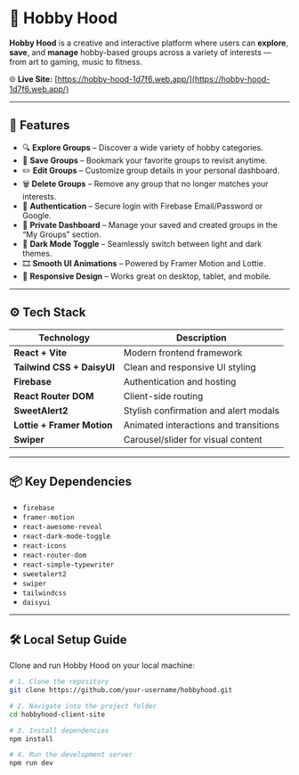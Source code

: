 
# 🎨 Hobby Hood

**Hobby Hood** is a creative and interactive platform where users can **explore**, **save**, and **manage** hobby-based groups across a variety of interests — from art to gaming, music to fitness.

🌐 **Live Site:** [https://hobby-hood-1d7f6.web.app/](https://hobby-hood-1d7f6.web.app/)

---

## 🚀 Features

- 🔍 **Explore Groups** – Discover a wide variety of hobby categories.
- 💾 **Save Groups** – Bookmark your favorite groups to revisit anytime.
- ✏️ **Edit Groups** – Customize group details in your personal dashboard.
- 🗑️ **Delete Groups** – Remove any group that no longer matches your interests.
- 👤 **Authentication** – Secure login with Firebase Email/Password or Google.
- 🔐 **Private Dashboard** – Manage your saved and created groups in the “My Groups” section.
- 🌙 **Dark Mode Toggle** – Seamlessly switch between light and dark themes.
- 🎞️ **Smooth UI Animations** – Powered by Framer Motion and Lottie.
- 📱 **Responsive Design** – Works great on desktop, tablet, and mobile.

---

## ⚙️ Tech Stack

| Technology              | Description                            |
|--------------------------|----------------------------------------|
| **React + Vite**         | Modern frontend framework              |
| **Tailwind CSS + DaisyUI** | Clean and responsive UI styling     |
| **Firebase**             | Authentication and hosting             |
| **React Router DOM**     | Client-side routing                    |
| **SweetAlert2**          | Stylish confirmation and alert modals |
| **Lottie + Framer Motion** | Animated interactions and transitions |
| **Swiper**               | Carousel/slider for visual content     |

---

## 📦 Key Dependencies

- `firebase`
- `framer-motion`
- `react-awesome-reveal`
- `react-dark-mode-toggle`
- `react-icons`
- `react-router-dom`
- `react-simple-typewriter`
- `sweetalert2`
- `swiper`
- `tailwindcss`
- `daisyui`

---

## 🛠️ Local Setup Guide

Clone and run Hobby Hood on your local machine:

```bash
# 1. Clone the repository
git clone https://github.com/your-username/hobbyhood.git

# 2. Navigate into the project folder
cd hobbyhood-client-site

# 3. Install dependencies
npm install

# 4. Run the development server
npm run dev
